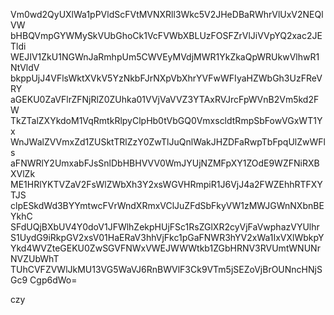 Vm0wd2QyUXlWa1pPVldScFVtMVNXRll3Wkc5V2JHeDBaRWhrVlUxV2NEQlVW
bHBQVmpGYWMySkVUbGhoCk1VcFVWbXBLUzFOSFZrVlJiVVpYQ2xac2JETldi
WEJIV1ZkU1NGWnJaRmhpUm5CWVEyMVdjMWR1YkZkaQpWRUkwVlhwR1NtVldV
bkppUjJ4VFlsWktXVkV5YzNkbFJrNXpVbXhrYVFwWFIyaHZWbGh3UzFReVRY
aGEKU0ZaVFlrZFNjRlZ0ZUhka01VVjVaVVZ3YTAxRVJrcFpWVnB2Vm5kd2FW
TkZTalZXYkdoM1VqRmtkRlpyClpHb0tVbGQ0VmxscldtRmpSbFowVGxWT1Yx
WnJWalZVVmxZd1ZUSktTRlZzY0ZwTlJuQnlWakJHZDFaRwpTbFpqUlZwWFls
aFNWRlY2UmxabFJsSnlDbHBHVVV0WmJYUjNZMFpXY1ZOdE9WZFNiRXBXVlZk
ME1HRlYKTVZaV2FsWlZWbXh3Y2xsWGVHRmpiR1J6VjJ4a2FWZEhhRTFXYTJS
clpESkdWd3BYYmtwcFVrWndXRmxVClJuZFdSbFkyVW1zMWJGWnNXbnBEYkhC
SFdUQjBXbUV4Y0doV1JFWlhZekpHUjFSc1RsZGlXR2cyVjFaVwphazVYUlhr
S1UydG9iRkpGV2xsV01HaERaV3hhVjFkc1pGaFNWR3hYV2xWa1IxVXlWbkpY
Ykd4WVZteGEKU0ZwSGVFNWxVWEJWWWtkb1ZGbHRNV3RVUmtWNUNrNVZUbWhT
TUhCVFZVWlJkMU13VG5WaVJ6RnBWVlF3Ck9VTm5jSEZoVjBrOUNncHNjSGc9
Cgp6dWo=

czy